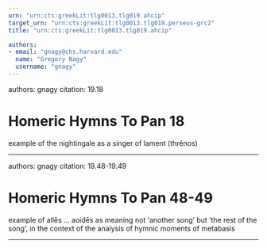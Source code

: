 ```yaml
---
urn: "urn:cts:greekLit:tlg0013.tlg019.ahcip"
target_urn: "urn:cts:greekLit:tlg0013.tlg019.perseus-grc2"
title: "urn:cts:greekLit:tlg0013.tlg019.ahcip"

authors:
- email: "gnagy@chs.harvard.edu"
  name: "Gregory Nagy"
  username: "gnagy"
---
```


authors: gnagy
citation: 19.18

# Homeric Hymns To Pan 18

<p>example of the nightingale as a singer of lament (thrênos)</p>

---

authors: gnagy
citation: 19.48-19.49

# Homeric Hymns To Pan 48-49

<p>example of allēs … aoidēs as meaning not ‘another song’ but ‘the rest of the song’, in the context of the analysis of hymnic moments of metabasis</p>

---

